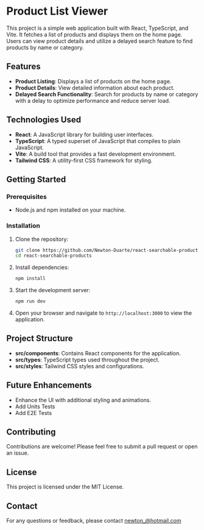 # Product List Viewer

This project is a simple web application built with React, TypeScript, and Vite. It fetches a list of products and displays them on the home page. Users can view product details and utilize a delayed search feature to find products by name or category.

## Features

- **Product Listing**: Displays a list of products on the home page.
- **Product Details**: View detailed information about each product.
- **Delayed Search Functionality**: Search for products by name or category with a delay to optimize performance and reduce server load.

## Technologies Used

- **React**: A JavaScript library for building user interfaces.
- **TypeScript**: A typed superset of JavaScript that compiles to plain JavaScript.
- **Vite**: A build tool that provides a fast development environment.
- **Tailwind CSS**: A utility-first CSS framework for styling.

## Getting Started

### Prerequisites

- Node.js and npm installed on your machine.

### Installation

1. Clone the repository:

   ```bash
   git clone https://github.com/Newton-Duarte/react-searchable-products.git
   cd react-searchable-products
   ```

2. Install dependencies:

   ```bash
   npm install
   ```

3. Start the development server:

   ```bash
   npm run dev
   ```

4. Open your browser and navigate to `http://localhost:3000` to view the application.

## Project Structure

- **src/components**: Contains React components for the application.
- **src/types**: TypeScript types used throughout the project.
- **src/styles**: Tailwind CSS styles and configurations.

## Future Enhancements

- Enhance the UI with additional styling and animations.
- Add Units Tests
- Add E2E Tests

## Contributing

Contributions are welcome! Please feel free to submit a pull request or open an issue.

## License

This project is licensed under the MIT License.

## Contact

For any questions or feedback, please contact [newton\_@hotmail.com](mailto:newton_@hotmail.com)
